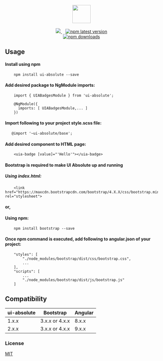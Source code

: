<div align="center">
    <img class="logo" src="https://uiabsolute.com/assets/images/UI_Absolute_small.png" style="height: 60px;">
    <br>
    <br>
    <a href="https://npmjs.org/ui-absolute">
        <img src="https://api.travis-ci.com/UI-Absolute/UIAbsolute.svg?branch=main">
    </a>
    &nbsp;&nbsp;
    <a href="https://npmjs.org/ui-absolute">
        <img src="https://img.shields.io/npm/v/ui-absolute/latest.svg" alt="npm latest version">
    </a>
    <br>
    <a href="https://npmjs.org/ui-absolute">
        <img src="https://img.shields.io/npm/dm/ui-absolute.svg" alt="npm downloads">
    </a>
</div>

## Usage

#### Install using <b>npm</b>

```
    npm install ui-absolute --save
```

#### Add desired package to <b>NgModule</b> imports:

```
    import { UIABadgesModule } from 'ui-absolute';
  
    @NgModule({
      imports: [ UIABadgesModule,... ]
    })
```

#### Import following to your project style.scss file:

```
   @import '~ui-absolute/base';
```

#### Add desired component to <b>HTML</b> page:

```
    <uia-badge [value]="'Hello'"></uia-badge>
```

#### Bootstrap is required to make UI Absolute up and running
##### Using <b>index.html</b>:

```
    <link href="https://maxcdn.bootstrapcdn.com/bootstrap/4.X.X/css/bootstrap.min.css" rel="stylesheet">
```
#### or,
#### Using <b>npm</b>:

```
    npm install bootstrap --save
```

#### Once npm command is executed, add following to <b>angular.json</b> of your project:

```
    "styles": [
        "./node_modules/bootstrap/dist/css/bootstrap.css",
        ...
    ],
    "scripts": [
        ...
        "./node_modules/bootstrap/dist/js/bootstrap.js"
    ]
```

## Compatibility

| ui-absolute |    Bootstrap   |  Angular  |
| ----------- | -------------- | --------- |
| 1.x.x       | 3.x.x or 4.x.x | 8.x.x     |
| 2.x.x       | 3.x.x or 4.x.x | 9.x.x     |


### License

[MIT](https://github.com/UI-Absolute/UIAbsolute/blob/main/LICENSE)
